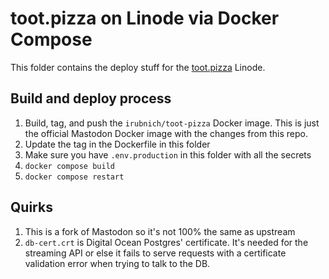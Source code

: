 # toot.pizza on Linode via Docker Compose
This folder contains the deploy stuff for the [toot.pizza](https://toot.pizza) Linode.

## Build and deploy process
1. Build, tag, and push the `irubnich/toot-pizza` Docker image. This is just the official Mastodon Docker image with the changes from this repo.
2. Update the tag in the Dockerfile in this folder
3. Make sure you have `.env.production` in this folder with all the secrets
4. `docker compose build`
5. `docker compose restart`

## Quirks
1. This is a fork of Mastodon so it's not 100% the same as upstream
2. `db-cert.crt` is Digital Ocean Postgres' certificate. It's needed for the streaming API or else it fails to serve requests with a certificate validation error when trying to talk to the DB.
